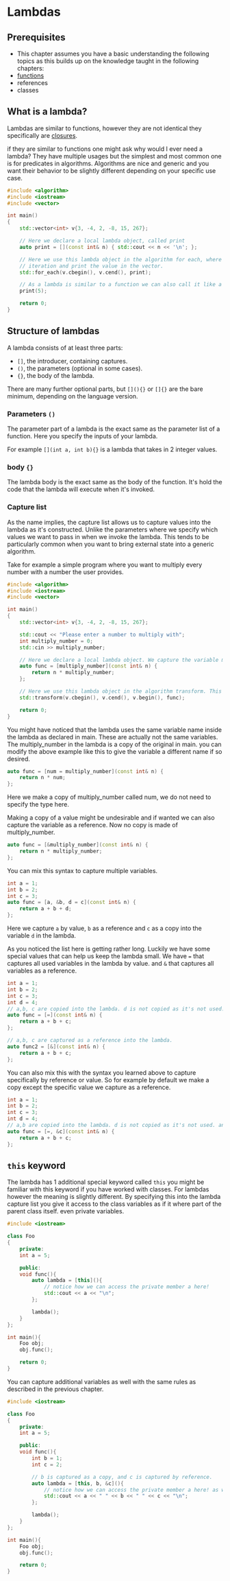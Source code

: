 # Lambdas

## Prerequisites

- This chapter assumes you have a basic understanding the following topics as this builds up on the knowledge taught in
  the following chapters:
- [functions](functions.md)
- references
- classes

## What is a lambda?

Lambdas are similar to functions, however they are not identical they specifically are
[closures](<https://en.wikipedia.org/wiki/Closure_(computer_programming)>).

if they are similar to functions one might ask why would I ever need a lambda? They have multiple usages but the
simplest and most common one is for predicates in algorithms. Algorithms are nice and generic and you want their
behavior to be slightly different depending on your specific use case.

```cpp
#include <algorithm>
#include <iostream>
#include <vector>

int main()
{
    std::vector<int> v{3, -4, 2, -8, 15, 267};

    // Here we declare a local lambda object, called print
    auto print = [](const int& n) { std::cout << n << '\n'; };

    // Here we use this lambda object in the algorithm for each, where the lambda will be called for each
    // iteration and print the value in the vector.
    std::for_each(v.cbegin(), v.cend(), print);

    // As a lambda is similar to a function we can also call it like a function. This will print 5
    print(5);

    return 0;
}
```

## Structure of lambdas

A lambda consists of at least three parts:

- `[]`, the introducer, containing captures.
- `()`, the parameters (optional in some cases).
- `{}`, the body of the lambda.

There are many further optional parts, but `[](){}` or `[]{}` are the bare minimum, depending on the language version.

### Parameters `()`

The parameter part of a lambda is the exact same as the parameter list of a function. Here you specify the inputs of
your lambda.

For example `[](int a, int b){}` is a lambda that takes in 2 integer values.

### body `{}`

The lambda body is the exact same as the body of the function. It's hold the code that the lambda will execute when it's
invoked.

### Capture list

As the name implies, the capture list allows us to capture values into the lambda as it's constructed. Unlike the
parameters where we specify which values we want to pass in when we invoke the lambda. This tends to be particularly
common when you want to bring external state into a generic algorithm.

Take for example a simple program where you want to multiply every number with a number the user provides.

```cpp
#include <algorithm>
#include <iostream>
#include <vector>

int main()
{
    std::vector<int> v{3, -4, 2, -8, 15, 267};

    std::cout << "Please enter a number to multiply with";
    int multiply_number = 0;
    std::cin >> multiply_number;

    // Here we declare a local lambda object. We capture the variable multiply_number so it can be used in the lambda. We return the value of the passed in value with multiply_number.
    auto func = [multiply_number](const int& n) {
        return n * multiply_number;
    };

    // Here we use this lambda object in the algorithm transform. This algorithm takes a ranges to iterate over, an output destination (the begin of the same vector in this case) and the predicate (our lambda)
    std::transform(v.cbegin(), v.cend(), v.begin(), func);

    return 0;
}
```

You might have noticed that the lambda uses the same variable name inside the lambda as declared in main. These are
actually not the same variables. The multiply_number in the lambda is a copy of the original in main. you can modify the
above example like this to give the variable a different name if so desired.

```cpp
auto func = [num = multiply_number](const int& n) {
    return n * num;
};
```

Here we make a copy of multiply_number called num, we do not need to specify the type here.

Making a copy of a value might be undesirable and if wanted we can also capture the variable as a reference. Now no copy
is made of multiply_number.

```cpp
auto func = [&multiply_number](const int& n) {
    return n * multiply_number;
};
```

You can mix this syntax to capture multiple variables.

```cpp
int a = 1;
int b = 2;
int c = 3;
auto func = [a, &b, d = c](const int& n) {
    return a + b + d;
};
```

Here we capture `a` by value, `b` as a reference and `c` as a copy into the variable `d` in the lambda.

As you noticed the list here is getting rather long. Luckily we have some special values that can help us keep the
lambda small. We have `=` that captures all used variables in the lambda by value. and `&` that captures all variables
as a reference.

```cpp
int a = 1;
int b = 2;
int c = 3;
int d = 4;
// a,b, c are copied into the lambda. d is not copied as it's not used.
auto func = [=](const int& n) {
    return a + b + c;
};

// a,b, c are captured as a reference into the lambda.
auto func2 = [&](const int& n) {
    return a + b + c;
};
```

You can also mix this with the syntax you learned above to capture specifically by reference or value. So for example by
default we make a copy except the specific value we capture as a reference.

```cpp
int a = 1;
int b = 2;
int c = 3;
int d = 4;
// a,b are copied into the lambda. d is not copied as it's not used. and c is captured as a reference into the lambda.
auto func = [=, &c](const int& n) {
    return a + b + c;
};
```

## `this` keyword

The lambda has 1 additional special keyword called `this` you might be familiar with this keyword if you have worked
with classes. For lambdas however the meaning is slightly different. By specifying this into the lambda capture list you
give it access to the class variables as if it where part of the parent class itself. even private variables.

```cpp
#include <iostream>

class Foo
{
    private:
    int a = 5;

    public:
    void func(){
        auto lambda = [this](){
            // notice how we can access the private member a here!
            std::cout << a << "\n";
        };

        lambda();
    }
};

int main(){
    Foo obj;
    obj.func();

    return 0;
}
```

You can capture additional variables as well with the same rules as described in the previous chapter.

```cpp
#include <iostream>

class Foo
{
    private:
    int a = 5;

    public:
    void func(){
        int b = 1;
        int c = 2;

        // b is captured as a copy, and c is captured by reference.
        auto lambda = [this, b, &c](){
            // notice how we can access the private member a here! as well as the local variable b and c
            std::cout << a << " " << b << " " << c << "\n";
        };

        lambda();
    }
};

int main(){
    Foo obj;
    obj.func();

    return 0;
}
```

